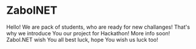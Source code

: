 # ZabolNET

Hello!
We are pack of students, who are ready for new challanges!
That's why we introduce You our project for Hackathon!
More info soon!
Zabol.NET wish You all best luck, hope You wish us luck too!
